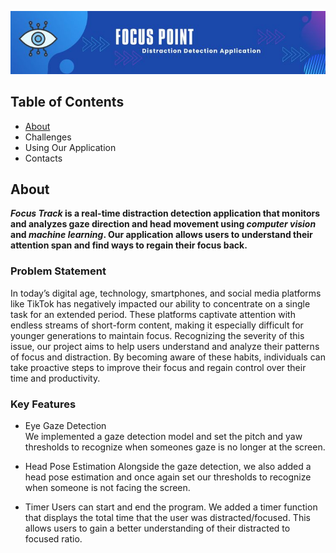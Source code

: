 ![Header](./banner.jpg)

## Table of Contents
* [About](#about)
* Challenges
* Using Our Application
* Contacts

## About
**_Focus Track_ is a real-time distraction detection application that monitors and analyzes gaze direction and head movement using _computer vision_ and _machine learning_. Our application allows users to understand their attention span and find ways to regain their focus back.**

### Problem Statement
In today’s digital age, technology, smartphones, and social media platforms like TikTok has negatively impacted our ability to concentrate on a single task for an extended period. These platforms captivate attention with endless streams of short-form content, making it especially difficult for younger generations to maintain focus. Recognizing the severity of this issue, our project aims to help users understand and analyze their patterns of focus and distraction. By becoming aware of these habits, individuals can take proactive steps to improve their focus and regain control over their time and productivity.

### Key Features
- Eye Gaze Detection  
We implemented a gaze detection model and set the pitch and yaw thresholds to recognize when someones gaze is no longer at the screen.

- Head Pose Estimation
Alongside the gaze detection, we also added a head pose estimation and once again set our thresholds to recognize when someone is not facing the screen.
- Timer
Users can start and end the program. We added a timer function that displays the total time that the user was distracted/focused. This allows users to gain a better understanding of their distracted to focused ratio. 

